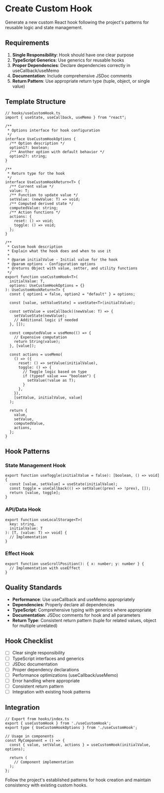 # Create Custom Hook

Generate a new custom React hook following the project's patterns for reusable logic and state management.

## Requirements

1. **Single Responsibility**: Hook should have one clear purpose
2. **TypeScript Generics**: Use generics for reusable hooks
3. **Proper Dependencies**: Declare dependencies correctly in useCallback/useMemo
4. **Documentation**: Include comprehensive JSDoc comments
5. **Return Pattern**: Use appropriate return type (tuple, object, or single value)

## Template Structure

```tsx
// hooks/useCustomHook.ts
import { useState, useCallback, useMemo } from "react";

/**
 * Options interface for hook configuration
 */
interface UseCustomHookOptions {
  /** Option description */
  option1?: boolean;
  /** Another option with default behavior */
  option2?: string;
}

/**
 * Return type for the hook
 */
interface UseCustomHookReturn<T> {
  /** Current value */
  value: T;
  /** Function to update value */
  setValue: (newValue: T) => void;
  /** Computed derived state */
  computedValue: string;
  /** Action functions */
  actions: {
    reset: () => void;
    toggle: () => void;
  };
}

/**
 * Custom hook description
 * Explain what the hook does and when to use it
 *
 * @param initialValue - Initial value for the hook
 * @param options - Configuration options
 * @returns Object with value, setter, and utility functions
 */
export function useCustomHook<T>(
  initialValue: T,
  options: UseCustomHookOptions = {}
): UseCustomHookReturn<T> {
  const { option1 = false, option2 = "default" } = options;

  const [value, setValueState] = useState<T>(initialValue);

  const setValue = useCallback((newValue: T) => {
    setValueState(newValue);
    // Additional logic if needed
  }, []);

  const computedValue = useMemo(() => {
    // Expensive computation
    return String(value);
  }, [value]);

  const actions = useMemo(
    () => ({
      reset: () => setValue(initialValue),
      toggle: () => {
        // Toggle logic based on type
        if (typeof value === "boolean") {
          setValue(!value as T);
        }
      },
    }),
    [setValue, initialValue, value]
  );

  return {
    value,
    setValue,
    computedValue,
    actions,
  };
}
```

## Hook Patterns

### State Management Hook

```tsx
export function useToggle(initialValue = false): [boolean, () => void] {
  const [value, setValue] = useState(initialValue);
  const toggle = useCallback(() => setValue((prev) => !prev), []);
  return [value, toggle];
}
```

### API/Data Hook

```tsx
export function useLocalStorage<T>(
  key: string,
  initialValue: T
): [T, (value: T) => void] {
  // Implementation
}
```

### Effect Hook

```tsx
export function useScrollPosition(): { x: number; y: number } {
  // Implementation with useEffect
}
```

## Quality Standards

- **Performance**: Use useCallback and useMemo appropriately
- **Dependencies**: Properly declare all dependencies
- **TypeScript**: Comprehensive typing with generics where appropriate
- **Documentation**: JSDoc comments for hook and all parameters
- **Return Type**: Consistent return pattern (tuple for related values, object for multiple unrelated)

## Hook Checklist

- [ ] Clear single responsibility
- [ ] TypeScript interfaces and generics
- [ ] JSDoc documentation
- [ ] Proper dependency declarations
- [ ] Performance optimizations (useCallback/useMemo)
- [ ] Error handling where appropriate
- [ ] Consistent return pattern
- [ ] Integration with existing hook patterns

## Integration

```tsx
// Export from hooks/index.ts
export { useCustomHook } from './useCustomHook';
export type { UseCustomHookOptions } from './useCustomHook';

// Usage in components
const MyComponent = () => {
  const { value, setValue, actions } = useCustomHook(initialValue, options);

  return (
    // Component implementation
  );
};
```

Follow the project's established patterns for hook creation and maintain consistency with existing custom hooks.
